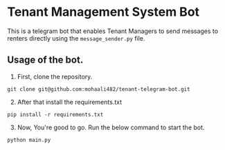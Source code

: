 # Tenant Management System Bot

This is a telegram bot that enables Tenant Managers to send messages to renters directly using the ```message_sender.py``` file.



## Usage of the bot.
1) First, clone the repository.

```git clone git@github.com:mohaali482/tenant-telegram-bot.git```

2) After that install the requirements.txt

```pip install -r requirements.txt```

3) Now, You're good to go. Run the below command to start the bot.

```python main.py```


